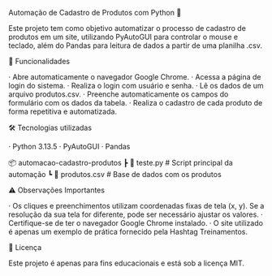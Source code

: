 Automação de Cadastro de Produtos com Python 🐍

Este projeto tem como objetivo automatizar o processo de cadastro de produtos em um site, utilizando PyAutoGUI para controlar o mouse e teclado, além do Pandas para leitura de dados a partir de uma planilha .csv.

🚀 Funcionalidades
  
· Abre automaticamente o navegador Google Chrome.
· Acessa a página de login do sistema.
· Realiza o login com usuário e senha.
· Lê os dados de um arquivo produtos.csv.
· Preenche automaticamente os campos do formulário com os dados da tabela.
· Realiza o cadastro de cada produto de forma repetitiva e automatizada.

🛠 Tecnologias utilizadas

· Python 3.13.5
· PyAutoGUI
· Pandas

📦 automacao-cadastro-produtos
 ┣ 📜 teste.py        # Script principal da automação
 ┗ 📜 produtos.csv        # Base de dados com os produtos

 ⚠️ Observações Importantes

  · Os cliques e preenchimentos utilizam coordenadas fixas de tela (x, y). Se a resolução da sua tela for diferente, pode ser necessário ajustar os valores.
  · Certifique-se de ter o navegador Google Chrome instalado.
  · O site utilizado é apenas um exemplo de prática fornecido pela Hashtag Treinamentos.

📄 Licença

Este projeto é apenas para fins educacionais e está sob a licença MIT.
